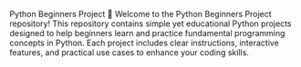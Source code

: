 Python Beginners Project 🎯
Welcome to the Python Beginners Project repository! This repository contains simple yet educational Python projects designed to help beginners learn and practice fundamental programming concepts in Python. Each project includes clear instructions, interactive features, and practical use cases to enhance your coding skills.
